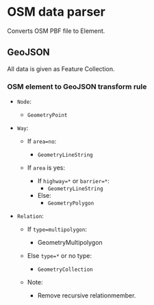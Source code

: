 # OSM data parser

Converts OSM PBF file to Element.


## GeoJSON

All data is given as Feature Collection.


### OSM element to GeoJSON transform rule

- `Node`:
    - `GeometryPoint`

- `Way`:
    - If `area=no`:
        - `GeometryLineString`

    - If `area` is yes:
        - If `highway=*` or `barrier=*`:
            - `GeometryLineString`
        - Else:
            - `GeometryPolygon`

- `Relation`:

    - If `type=multipolygon`:
        - GeometryMultipolygon

    - Else `type=*` or no type:
        - `GeometryCollection`

    - Note:
        - Remove recursive relationmember.
